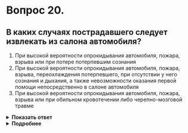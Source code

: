 # Вопрос 20.

## В каких случаях пострадавшего следует извлекать из салона автомобиля?

1. При высокой вероятности опрокидывания автомобиля, пожара, взрыва или при потере потерпевшим сознания
2. При высокой вероятности опрокидывания автомобиля, пожара, взрыва, переохлаждения потерпевшего, при отсутствии у него сознания и дыхания, а также невозможности оказания первой помощи непосредственно в салоне автомобиля
3. При высокой вероятности опрокидывания автомобиля, пожара, взрыва или при обильном кровотечении либо черепно-мозговой травме

<details>
<summary><b>Показать ответ</b></summary>
Правильный ответ: 2
</details>
<details>
<summary><b>Подробнее</b></summary>
Только при высокой вероятности опрокидывания автомобиля, пожара, взрыва, переохлаждения потерпевшего, при отсутствии у него сознания и дыхания, а также невозможности оказания первой помощи непосредственно в салоне автомобиля, пострадавшего необходимо извлечь из салона автомобиля.
</details>